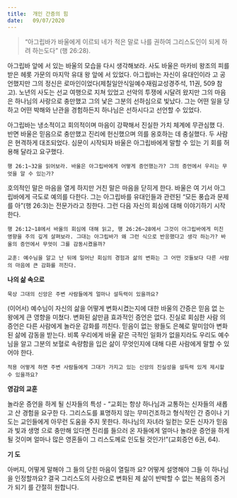 ```yaml
---
title:  개인 간증의 힘
date:   09/07/2020
---
```


> <p></p>
> “아그립바가 바울에게 이르되 네가 적은 말로 나를 권하여 그리스도인이 되게 하려 하는도다” (행 26:28).

아그립바 앞에 서 있는 바울의 모습을 다시 생각해보라. 사도 바울은 마카비 왕조의 피를 받은 헤롯 가문의 마지막 유대 왕 앞에 서 있었다. 아그립바는 자신이 유대인이라 고 공언했지만 그의 정신은 로마인이었다(제칠일안식일예수재림교성경주석, 11권, 509 참고). 노년의 사도는 선교 여행으로 지쳐 있었고 선악의 투쟁에 시달려 왔지만 그의 마음은 하나님의 사랑으로 충만했고 그의 낯은 그분의 선하심으로 빛났다. 그는 어떤 일을 당하고 어떤 박해와 난관을 경험하든지 하나님은 선하시다고 선언할 수 있었다.

아그립바는 냉소적이고 회의적이며 마음이 강퍅해서 진실한 가치 체계에 무관심했 다. 반면 바울은 믿음으로 충만했고 진리에 헌신했으며 의를 옹호하는 데 충실했다. 두 사람은 현격하게 대조되었다. 심문이 시작되자 바울은 아그립바에게 말할 수 있는 기 회를 허용해 달라고 요구했다.

`행 26:1~32을 읽어보라. 바울은 아그립바에게 어떻게 증언했는가? 그의 증언에서 우리는 무엇을 알 수 있는가?`

호의적인 말은 마음을 열게 하지만 거친 말은 마음을 닫히게 한다. 바울은 여 기서 아그립바에게 극도로 예의를 다한다. 그는 아그립바를 유대인들과 관련된 “모든 풍습과 문제를 아”(행 26:3)는 전문가라고 칭한다. 그런 다음 자신의 회심에 대해 이야기하기 시작한다.

`행 26:12~18에서 바울의 회심에 대해 읽고, 행 26:26~28에서 그것이 아그립바에게 미친 영향을 주의 깊게 살펴보라. 그대는 아그립바가 왜 그런 식으로 반응했다고 생각 하는가? 바울의 증언에서 무엇이 그를 감동시켰을까?`

`교훈: 예수님을 알고 난 뒤에 일어난 회심의 경험과 삶의 변화는 그 어떤 것들보다 다른 사람의 마음에 큰 감화를 끼친다.`

**나의 삶 속으로**

`묵상 그대의 신앙은 주변 사람들에게 얼마나 설득력이 있을까요?`

(이어서) 예수님이 자신의 삶을 어떻게 변화시켰는지에 대한 바울의 간증은 믿음 없 는 왕에게 큰 영향을 미쳤다. 변화된 삶만큼 효과적인 증언은 없다. 진실로 회심한 사람 의 증언은 다른 사람에게 놀라운 감화를 끼친다. 믿음이 없는 왕들도 은혜로 말미암아 변화된 삶에 감동을 받는다. 비록 우리에게 바울 같은 극적인 일화가 없을지라도 우리도 예수님을 알고 그분의 보혈로 속량함을 입은 삶이 무엇인지에 대해 다른 사람에게 말할 수 있어야 한다.

`적용 어떻게 하면 주변 사람들에게 그대가 가지고 있는 신앙의 진실성을 설득력 있게 제시할 수 있을까요?`

**영감의 교훈**

놀라운 증언을 하게 될 신자들의 특성 - “교회는 항상 하나님과 교통하는 신자들의 새롭고 산 경험을 요구한 다. 그리스도를 표명하지 않는 무미건조하고 형식적인 간 증이나 기도는 교인들에게 아무런 도움을 주지 못한다. 하나님의 자녀라 일컫는 모든 신자가 믿음과 빛과 생명 으로 충만해 있다면 진리를 들으러 온 자들에게 얼마나 놀라운 증언을 하게 될 것이며 얼마나 많은 영혼들이 그 리스도께로 인도될 것인가!”(교회증언 6권, 64).

**기 도**

아버지, 어떻게 말해야 그 들의 닫힌 마음이 열릴까 요? 어떻게 설명해야 그들 이 하나님을 인정할까요? 결국 그리스도의 사랑으로 변화된 제 삶이 반박할 수 없는 복음의 증거가 되기 를 간절히 원합니다.